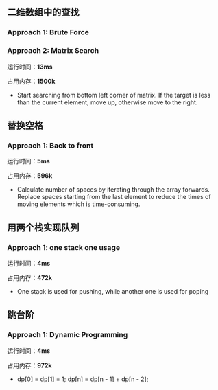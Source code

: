 ## 二维数组中的查找
### Approach 1: Brute Force

### Approach 2: Matrix Search
运行时间：**13ms**

占用内存：**1500k**

+ Start searching from bottom left corner of matrix. If the target is less than the current element, move up, otherwise move to the right.

## 替换空格
### Approach 1: Back to front
运行时间：**5ms**

占用内存：**596k**

+ Calculate number of spaces by iterating through the array forwards. Replace spaces starting from the last element to reduce the times of moving elements which is time-consuming.

## 用两个栈实现队列
### Approach 1: one stack one usage
运行时间：**4ms**

占用内存：**472k**

+ One stack is used for pushing, while another one is used for poping

## 跳台阶
### Approach 1: Dynamic Programming
运行时间：**4ms**

占用内存：**972k**

+ dp[0] = dp[1] = 1; dp[n] = dp[n - 1] + dp[n - 2];


